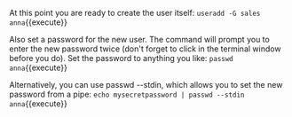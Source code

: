 At this point you are ready to create the user itself: `useradd -G sales anna`{{execute}}

Also set a password for the new user. The command will prompt you to enter the new password twice (don't forget to click in the terminal window before you do). Set the password to anything you like: `passwd anna`{{execute}}

Alternatively, you can use passwd --stdin, which allows you to set the new password from a pipe: `echo mysecretpassword | passwd --stdin anna`{{execute}}
